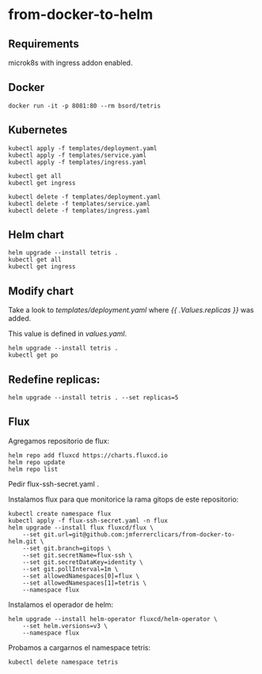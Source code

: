 # from-docker-to-helm

## Requirements

microk8s with ingress addon enabled.

## Docker

```
docker run -it -p 8081:80 --rm bsord/tetris
```

## Kubernetes

```
kubectl apply -f templates/deployment.yaml
kubectl apply -f templates/service.yaml
kubectl apply -f templates/ingress.yaml
```

```
kubectl get all
kubectl get ingress
```

```
kubectl delete -f templates/deployment.yaml
kubectl delete -f templates/service.yaml
kubectl delete -f templates/ingress.yaml
```

## Helm chart

```
helm upgrade --install tetris .
kubectl get all
kubectl get ingress
```

## Modify chart

Take a look to *templates/deployment.yaml* where *{{ .Values.replicas }}* was added.

This value is defined in *values.yaml*.

```
helm upgrade --install tetris .
kubectl get po
```

## Redefine replicas:

```
helm upgrade --install tetris . --set replicas=5
```

## Flux

Agregamos repositorio de flux:
```
helm repo add fluxcd https://charts.fluxcd.io
helm repo update
helm repo list
```

Pedir flux-ssh-secret.yaml .

Instalamos flux para que monitorice la rama gitops de este repositorio:
```
kubectl create namespace flux
kubectl apply -f flux-ssh-secret.yaml -n flux
helm upgrade --install flux fluxcd/flux \
    --set git.url=git@github.com:jmferrerclicars/from-docker-to-helm.git \
    --set git.branch=gitops \
    --set git.secretName=flux-ssh \
    --set git.secretDataKey=identity \
    --set git.pollInterval=1m \
    --set allowedNamespaces[0]=flux \
    --set allowedNamespaces[1]=tetris \
    --namespace flux
```

Instalamos el operador de helm:
```
helm upgrade --install helm-operator fluxcd/helm-operator \
    --set helm.versions=v3 \
    --namespace flux
```

Probamos a cargarnos el namespace tetris:
```
kubectl delete namespace tetris
```